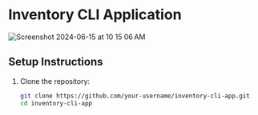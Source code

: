 # Inventory CLI Application

   ![Screenshot 2024-06-15 at 10 15 06 AM](https://github.com/ROUSE-prog/inventory-cli-app/assets/52251052/fd8e0771-2fae-4a11-90f9-6a5a9b2a35e3)
## Setup Instructions

1. Clone the repository:
   ```bash
   git clone https://github.com/your-username/inventory-cli-app.git
   cd inventory-cli-app

